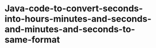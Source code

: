 # Java-code-to-convert-seconds-into-hours-minutes-and-seconds-and-minutes-and-seconds-to-same-format